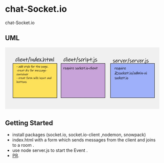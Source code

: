 # chat-Socket.io
chat-Socket.io 

## UML

![chat-Socket.io](UML.jpg)

## Getting Started

- install packages (socket.io, socket.io-client ,nodemon, snowpack)
- index.html with a form which sends messages from the client and joins to a room .
- use node server.js to start the Event .
- [PR](https://github.com/ManalKhAlbahar/chat-Socket.io/pull/2).
